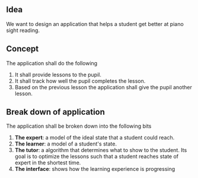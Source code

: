 
## Idea
We want to design an application that helps a student get better at piano sight reading.

## Concept
The application shall do the following
1. It shall provide lessons to the pupil. 
2. It shall track how well the pupil completes the lesson.
3. Based on the previous lesson the application shall give the pupil another lesson.

## Break down of application
The application shall be broken down into the following bits
1. **The expert**: a model of the ideal state that a student could reach.
2. **The learner**: a model of a student's state.
3. **The tutor**: a algorithm that determines what to show to the student. Its goal is to optimize the lessons such that a student reaches state of expert in the shortest time.
4. **The interface**: shows how the learning experience is progressing


